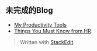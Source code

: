 
## 未完成的Blog
*	[My Productivity Tools](./my_productivity_tools.md)
*	[Things You Must Know from HR](./things_you_must_know_from_hr.md)

> Written with [StackEdit](https://stackedit.io/).